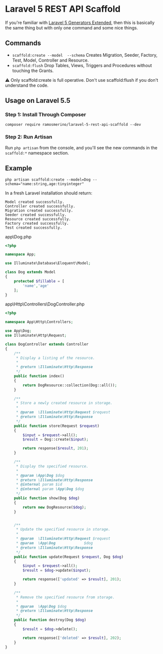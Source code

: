 # Laravel 5 REST API Scaffold

If you're familiar with [Laravel 5 Generators Extended](https://github.com/laracasts/Laravel-5-Generators-Extended), then this is basically the same thing but with only one command and some nice things.

## Commands
- `scaffold:create --model  --schema` Creates Migration, Seeder, Factory, Test, Model, Controller and Resource.
- `scaffold:flush` Drop Tables, Views, Triggers and Procedures without touching the Grants.

:warning: Only scaffold:create is full operative. Don't use scaffold:flush if you don't understand the code.

## Usage on Laravel 5.5

### Step 1: Install Through Composer

```
composer require ramosmerino/laravel-5-rest-api-scaffold --dev
```

### Step 2: Run Artisan

Run `php artisan` from the console, and you'll see the new commands in the `scaffold:*` namespace section.


## Example

```
php artisan scaffold:create --model=Dog --schema="name:string,age:tinyinteger"
```

In a fresh Laravel installation should return:

```
Model created successfully.
Controller created successfully.
Migration created successfully.
Seeder created successfully.
Resource created successfully.
Factory created successfully.
Test created successfully.
```

app\Dog.php

```php
<?php

namespace App;

use Illuminate\Database\Eloquent\Model;

class Dog extends Model
{
    protected $fillable = [
        'name','age'
    ];
}
```

app\Http\Controllers\DogController.php

```php
<?php

namespace App\Http\Controllers;

use App\Dog;
use Illuminate\Http\Request;

class DogController extends Controller
{
    /**
     * Display a listing of the resource.
     *
     * @return \Illuminate\Http\Response
     */
    public function index()
    {
        return DogResource::collection(Dog::all());
    }

    /**
     * Store a newly created resource in storage.
     *
     * @param  \Illuminate\Http\Request $request
     * @return \Illuminate\Http\Response
     */
    public function store(Request $request)
    {
        $input = $request->all();
        $result = Dog::create($input);

        return response($result, 201);
    }

    /**
     * Display the specified resource.
     *
     * @param \App\Dog $dog
     * @return \Illuminate\Http\Response
     * @internal param $id
     * @internal param \App\Dog $dog
     */
    public function show(Dog $dog)
    {
        return new DogResource($dog);
    }


    /**
     * Update the specified resource in storage.
     *
     * @param  \Illuminate\Http\Request $request
     * @param  \App\Dog             $dog
     * @return \Illuminate\Http\Response
     */
    public function update(Request $request, Dog $dog)
    {
        $input = $request->all();
        $result = $dog->update($input);

        return response(['updated' => $result], 201);
    }

    /**
     * Remove the specified resource from storage.
     *
     * @param  \App\Dog $dog
     * @return \Illuminate\Http\Response
     */
    public function destroy(Dog $dog)
    {
        $result = $dog->delete();

        return response(['deleted' => $result], 202);
    }
}

```

